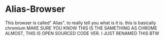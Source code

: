 # Alias-Browser
This browser is called" Alias". to really tell you what is it is. this is basically chromium 
MAKE SURE YOU KNOW THIS IS THE SAMETHING AS CHROME ALMOST, THIS IS OPEN SOURCED CODE VER.
I JUST RENAMED THIS BTW
